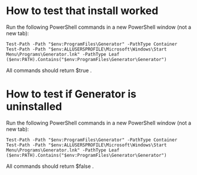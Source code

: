 # How to test that install worked

Run the following PowerShell commands in a new PowerShell window (not a new tab):

    Test-Path -Path "$env:ProgramFiles\Generator" -PathType Container
    Test-Path -Path "$env:ALLUSERSPROFILE\Microsoft\Windows\Start Menu\Programs\Generator.lnk" -PathType Leaf
    ($env:PATH).Contains("$env:ProgramFiles\Generator\Generator")

All commands should return $true .

# How to test if Generator is uninstalled

Run the following PowerShell commands in a new PowerShell window (not a new tab):

    Test-Path -Path "$env:ProgramFiles\Generator" -PathType Container
    Test-Path -Path "$env:ALLUSERSPROFILE\Microsoft\Windows\Start Menu\Programs\Generator.lnk" -PathType Leaf
    ($env:PATH).Contains("$env:ProgramFiles\Generator\Generator")

All commands should return $false .
